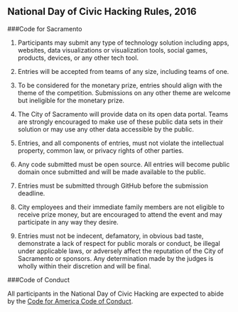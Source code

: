 ## National Day of Civic Hacking Rules, 2016
###Code for Sacramento

1. Participants may submit any type of technology solution including apps, websites, data visualizations or visualization tools, social games, products, devices, or any other tech tool.

2. Entries will be accepted from teams of any size, including teams of one.

3. To be considered for the monetary prize, entries should align with the theme of the competition. Submissions on any other theme are welcome but ineligible for the monetary prize.

4. The City of Sacramento will provide data on its open data portal. Teams are strongly encouraged to make use of these public data sets in their solution or may use any other data accessible by the public.

5. Entries, and all components of entries, must not violate the intellectual property, common law, or privacy rights of other parties.

6. Any code submitted must be open source. All entries will become public domain once submitted and will be made available to the public.

7. Entries must be submitted through GitHub before the submission deadline.

8. City employees and their immediate family members are not eligible to receive prize money, but are encouraged to attend the event and may participate in any way they desire.

9. Entries must not be indecent, defamatory, in obvious bad taste, demonstrate a lack of respect for public morals or conduct, be illegal under applicable laws, or adversely affect the reputation of the City of Sacramento or sponsors. Any determination made by the judges is wholly within their discretion and will be final.

###Code of Conduct

All participants in the National Day of Civic Hacking are expected to abide by the [Code for America Code of Conduct](https://github.com/codeforamerica/codeofconduct).
